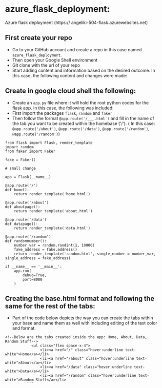 # azure_flask_deployment: 
Azure flask deployment (https:// angeliki-504-flask.azurewebsites.net)

## First create your repo
- Go to your GitHub account and create a repo in this case named ```azure_flask_deployment```.
- Then open your Google Shell environment
- Git clone with the url of your repo
- Start adding content and information based on the desired outcome. In this case, the following content and changes were made:

## Create in google cloud shell the following:
- Create an ```app.py``` file where it will hold the root python codes for the flask app. In this case, the following was included:
- First import the packages ```flask```, ```random``` and ```faker```
- Then follow the format ```@app.route('/___.html')``` and fill in the name of the tab you want to be created within the homebase ('/').
( In this case: ```@app.route('/about')```, ```@app.route('/data')```, ```@app.route('/random')```, ```@app.route('/random')```)
```
from flask import Flask, render_template
import random
from faker import Faker

fake = Faker()

# small change

app = Flask(__name__)

@app.route('/')
def home():
    return render_template('home.html')

@app.route('/about')
def aboutpage():
    return render_template('about.html')

@app.route('/data')
def datapage():
    return render_template('data.html')

@app.route('/random')
def randomnumber():
    number_var = random.randint(1, 10000)
    fake_address = fake.address()
    return render_template('random.html', single_number = number_var, single_address = fake_address)

if __name__ == '__main__':
    app.run(
        debug=True,
        port=8080
    )
```
## Creating the base.html format and following the same for the rest of the tabs:
- Part of the code below depicts the way you can create the tabs within your base and name them as well with including editing of the text color and format.
```
<!--Below are the tabs created inside the app: Home, About, Data, Random Stuff-->
            <ul class="flex space-x-4">
                <li><a href="/" class="hover:underline text-white">Home</a></li>
                <li><a href="/about" class="hover:underline text-white">About</a></li>
                <li><a href="/data" class="hover:underline text-white">Data</a></li>
                <li><a href="/random" class="hover:underline text-white">Random Stuff</a></li>
          ```
